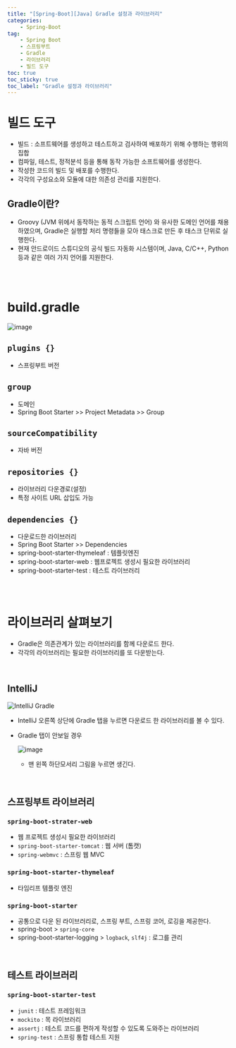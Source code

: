 ```yaml
---
title: "[Spring-Boot][Java] Gradle 설정과 라이브러리"
categories:
    - Spring-Boot
tag:
    - Spring Boot
    - 스프링부트
    - Gradle
    - 라이브러리
    - 빌드 도구
toc: true
toc_sticky: true
toc_label: "Gradle 설정과 라이브러리"
---
```


# 빌드 도구
- 빌드 : 소프트웨어를 생성하고 테스트하고 검사하여 배포하기 위해 수행하는 행위의 집합
- 컴파일, 테스트, 정적분석 등을 통해 동작 가능한 소프트웨어를 생성한다.
- 작성한 코드의 빌드 및 배포를 수행한다.
- 각각의 구성요소와 모듈에 대한 의존성 관리를 지원한다.
## Gradle이란?
- Groovy (JVM 위에서 동작하는 동적 스크립트 언어) 와 유사한 도메인 언어를 채용하였으며, Gradle은 실행할 처리 명령들을 모아 태스크로 만든 후 태스크 단위로 실행한다.
- 현재 안드로이드 스튜디오의 공식 빌드 자동화 시스템이며, Java, C/C++, Python 등과 같은 여러 가지 언어를 지원한다.

<br><br>

# build.gradle
![image](https://user-images.githubusercontent.com/81462623/220303234-8d37010d-5aa9-4e85-9c7f-cb636c6809a7.png)

## ```plugins {}```
- 스프링부트 버전

## ```group```
- 도메인
- Spring Boot Starter >> Project Metadata >> Group

## ```sourceCompatibility```
- 자바 버전

## ```repositories {}```
- 라이브러리 다운경로(설정)
- 특정 사이트 URL 삽입도 가능

## ```dependencies {}```
- 다운로드한 라이브러리
- Spring Boot Starter >> Dependencies
- spring-boot-starter-thymeleaf : 템플릿엔진
- spring-boot-starter-web : 웹프로젝트 생성시 필요한 라이브러리
- spring-boot-starter-test : 테스트 라이브러리

<br><br>

# 라이브러리 살펴보기
- Gradle은 의존관계가 있는 라이브러리를 함께 다운로드 한다.
- 각각의 라이브러리는 필요한 라이브러리를 또 다운받는다.

<br>

## IntelliJ
![IntelliJ Gradle](https://user-images.githubusercontent.com/81462623/220314532-7f57c2ea-6c39-40bf-b480-67941725cdbb.png)
- IntelliJ 오른쪽 상단에 Gradle 탭을 누르면 다운로드 한 라이브러리를 볼 수 있다.
- Gradle 탭이 안보일 경우
    
    ![image](https://user-images.githubusercontent.com/81462623/220315105-6d94fa23-a5ee-438f-ab51-b256b282f110.png)
    - 맨 왼쪽 하단모서리 그림을 누르면 생긴다. 

<br>

## 스프링부트 라이브러리
### ```spring-boot-strater-web```
- 웹 프로젝트 생성시 필요한 라이브러리
- ```spring-boot-starter-tomcat``` : 웹 서버 (톰캣)
- ```spring-webmvc``` : 스프링 웹 MVC

### ```spring-boot-starter-thymeleaf```
- 타임리프 템플릿 엔진

### ```spring-boot-starter```
- 공통으로 다운 된 라이브러리로, 스프링 부트, 스프링 코어, 로깅을 제공한다.
- spring-boot > ```spring-core```
- spring-boot-starter-logging > ```logback```, ```slf4j``` : 로그를 관리

<br>

## 테스트 라이브러리
### ```spring-boot-starter-test```
- ```junit``` : 테스트 프레임워크
- ```mockito``` : 목 라이브러리
- ```assertj``` : 테스트 코드를 편하게 작성할 수 있도록 도와주는 라이브러리
- ```spring-test``` : 스프링 통합 테스트 지원